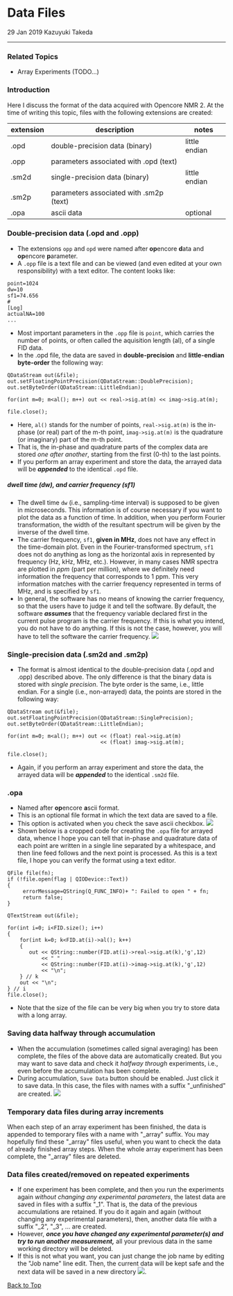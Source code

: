 # Data Files
29 Jan 2019 Kazuyuki Takeda
- - -
### Related Topics
- Array Experiments (TODO...)

### Introduction
Here I discuss the format of the data acquired with Opencore NMR 2. At the time of writing this topic, files with the following extensions are created:

extension  | description  | notes
--|---|--
.opd  | double-precision data (binary)  | little endian
.opp  | parameters associated with .opd (text)  |  
.sm2d  | single-precision data (binary)  | little endian
.sm2p  | parameters associated with .sm2p (text)  |  
.opa  | ascii data | optional |



### Double-precision data (.opd and .opp)
- The extensions `opp` and `opd` were named after **op**encore **d**ata and **op**encore **p**arameter.
- A `.opp` file is a text file and can be viewed (and even edited at your own responsibility) with a text editor. The content looks like:
```
point=1024
dw=10
sf1=74.656
#
[Log]
actualNA=100
...
```
- Most important parameters in the `.opp` file is `point`, which carries the number of points, or often called the aquisition length (al), of a single FID data.  
- In the .opd file, the data are saved in **double-precision** and **little-endian byte-order** the following way:
```
QDataStream out(&file);
out.setFloatingPointPrecision(QDataStream::DoublePrecision);
out.setByteOrder(QDataStream::LittleEndian);

for(int m=0; m<al(); m++) out << real->sig.at(m) << imag->sig.at(m);

file.close();
```
- Here, `al()` stands for the number of points, `real->sig.at(m)` is the in-phase (or real) part of the m-th point, `imag->sig.at(m)` is the quadrature (or imaginary) part of the m-th point.
- That is, the in-phase and quadrature parts of the complex data are stored *one after another*, starting from the first (0-th) to the last points.
- If you perform an array experiment and store the data, the arrayed data will be ***appended*** to the identical `.opd` file.

##### dwell time (dw), and carrier frequency (sf1)
- The dwell time `dw` (i.e., sampling-time interval) is supposed to be given in microseconds. This information is of course necessary if you want to plot the data as a function of time. In addition, when you perform Fourier transformation, the width of the resultant spectrum will be given by the inverse of the dwell time.
- The carrier frequency, `sf1`, **given in MHz**, does not have any effect in the time-domain plot. Even in the Fourier-transformed spectrum, `sf1` does not do anything as long as the horizontal axis in represented by frequency (Hz, kHz, MHz, etc.). However, in many cases NMR spectra are plotted in *ppm* (part per million), where we definitely need information the frequency that corresponds to 1 ppm. This very information matches with the carrier frequency represented in terms of MHz, and is specified by `sf1`.
- In general, the software has no means of knowing the carrier frequency, so that the users have to judge it and tell the software. By default, the software ***assumes*** that the frequency variable declared first in the current pulse program is the carrier frequency. If this is what you intend, you do not have to do anything. If this is not the case, however, you will have to tell the software the carrier frequency.
![](carrierFreq1.png)




### Single-precision data (.sm2d and .sm2p)
- The format is almost identical to the double-precision data (.opd and .opp) described above. The only difference is that the binary data is stored with *single precision*. The byte order is the same, i.e., little endian. For a single (i.e., non-arrayed) data, the points are stored in the following way:

```
QDataStream out(&file);
out.setFloatingPointPrecision(QDataStream::SinglePrecision);
out.setByteOrder(QDataStream::LittleEndian);

for(int m=0; m<al(); m++) out << (float) real->sig.at(m)
                              << (float) imag->sig.at(m);

file.close();
```
- Again, if you perform an array experiment and store the data, the arrayed data will be ***appended*** to the identical `.sm2d` file.


### .opa
- Named after **op**encore **a**scii format.  
- This is an optional file format in which the text data are saved to a file.
- This option is activated when you check the save ascii checkbox.
![](saveAscii.png)
- Shown below is a cropped code for creating the `.opa`  file for arrayed data, whence I hope you can tell that in-phase and quadrature data of each point are written in a single line separated by a whitespace, and then line feed follows and the next point is processed. As this is a text file, I hope you can verify the format using a text editor.

```
QFile file(fn);
if (!file.open(flag | QIODevice::Text))
{
     errorMessage=QString(Q_FUNC_INFO)+ ": Failed to open " + fn;
     return false;
}

QTextStream out(&file);

for(int i=0; i<FID.size(); i++)
{
    for(int k=0; k<FID.at(i)->al(); k++)
    {
       out << QString::number(FID.at(i)->real->sig.at(k),'g',12)
           << " "
           << QString::number(FID.at(i)->imag->sig.at(k),'g',12)
           << "\n";
    } // k
    out << "\n";
} // i
file.close();
```
- Note that the size of the file can be very big when you try to store data with a long array.


### Saving data halfway through accumulation
- When the accumulation (sometimes called signal averaging) has been complete, the files of the above data are automatically created. But you may want to save data and check it *halfway through* experiments, i.e., even before the accumulation has been complete.
- During accumulation, `Save Data` button should be enabled. Just click it to save data. In this case, the files with names with a suffix "_unfinished" are created.
![](saveHalfway.png)


### Temporary data files during array increments
When each step of an array experiment has been finished, the data is appended to temporary files with a name with "_array" suffix. You may hopefully find these "_array" files useful, when you want to check the data of already finished array steps. When the whole array experiment has been complete, the "_array" files are deleted.


### Data files created/removed on repeated experiments
- If one experiment has been complete, and then you run the experiments again *without changing any experimental parameters*, the latest data are saved in files with a suffix "_1". That is, the data of the previous accumulations are retained. If you do it again and again (without changing any experimental parameters), then, another data file with a suffix "_2", "_3", ... are created.
- However, ***once you have changed any experimental parameter(s) and try to run another measurement,*** all your previous data in the same working directory will be deleted.
- If this is not what you want, you can just change the job name by editing the "Job name" line edit. Then, the current data will be kept safe and the next data will be saved in a new directory
![](jobName.png).


[Back to Top](../../index.md)
